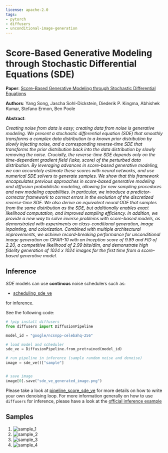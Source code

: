 ```yaml
---
license: apache-2.0
tags:
- pytorch
- diffusers
- unconditional-image-generation
---
```


# Score-Based Generative Modeling through Stochastic Differential Equations (SDE)

**Paper**: [Score-Based Generative Modeling through Stochastic Differential Equations](https://arxiv.org/abs/2011.13456)

**Authors**: Yang Song, Jascha Sohl-Dickstein, Diederik P. Kingma, Abhishek Kumar, Stefano Ermon, Ben Poole

**Abstract**:

*Creating noise from data is easy; creating data from noise is generative modeling. We present a stochastic differential equation (SDE) that smoothly transforms a complex data distribution to a known prior distribution by slowly injecting noise, and a corresponding reverse-time SDE that transforms the prior distribution back into the data distribution by slowly removing the noise. Crucially, the reverse-time SDE depends only on the time-dependent gradient field (\aka, score) of the perturbed data distribution. By leveraging advances in score-based generative modeling, we can accurately estimate these scores with neural networks, and use numerical SDE solvers to generate samples. We show that this framework encapsulates previous approaches in score-based generative modeling and diffusion probabilistic modeling, allowing for new sampling procedures and new modeling capabilities. In particular, we introduce a predictor-corrector framework to correct errors in the evolution of the discretized reverse-time SDE. We also derive an equivalent neural ODE that samples from the same distribution as the SDE, but additionally enables exact likelihood computation, and improved sampling efficiency. In addition, we provide a new way to solve inverse problems with score-based models, as demonstrated with experiments on class-conditional generation, image inpainting, and colorization. Combined with multiple architectural improvements, we achieve record-breaking performance for unconditional image generation on CIFAR-10 with an Inception score of 9.89 and FID of 2.20, a competitive likelihood of 2.99 bits/dim, and demonstrate high fidelity generation of 1024 x 1024 images for the first time from a score-based generative model.*

## Inference

*SDE* models can use **continous** noise schedulers such as:

- [scheduling_sde_ve](https://github.com/huggingface/diffusers/blob/main/src/diffusers/schedulers/scheduling_sde_ve.py)

for inference.

See the following code:

```python
# !pip install diffusers
from diffusers import DiffusionPipeline

model_id = "google/ncsnpp-celebahq-256"

# load model and scheduler
sde_ve = DiffusionPipeline.from_pretrained(model_id)

# run pipeline in inference (sample random noise and denoise)
image = sde_ve()["sample"]


# save image
image[0].save("sde_ve_generated_image.png")
```

Please take a look at [pipeline_score_sde_ve](https://github.com/huggingface/diffusers/blob/main/src/diffusers/pipelines/score_sde_ve/pipeline_score_sde_ve.py)
for more details on how to write your own denoising loop.
For more information generally on how to use `diffusers` for inference, please have a look at the [official inference example](https://colab.research.google.com/github/huggingface/notebooks/blob/main/diffusers/diffusers_intro.ipynb)

## Samples
1. ![sample_1](https://huggingface.co/google/ncsnpp-celebahq-256/resolve/main/images/generated_image_0.png)
2. ![sample_2](https://huggingface.co/google/ncsnpp-celebahq-256/resolve/main/images/generated_image_1.png)
3. ![sample_3](https://huggingface.co/google/ncsnpp-celebahq-256/resolve/main/images/generated_image_2.png)
4. ![sample_4](https://huggingface.co/google/ncsnpp-celebahq-256/resolve/main/images/generated_image_3.png)
